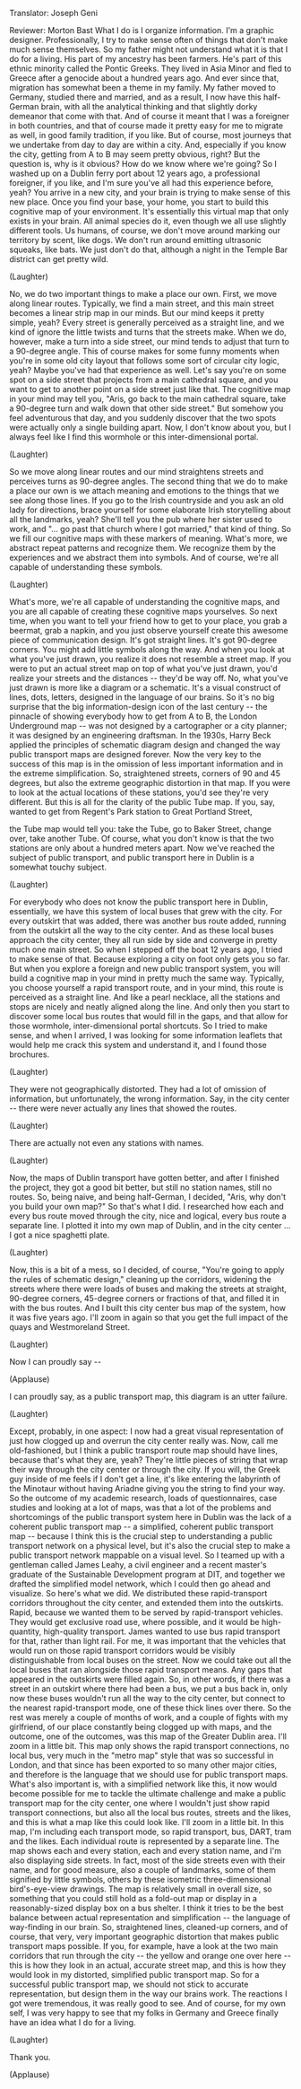 

Translator: Joseph Geni

Reviewer: Morton Bast
What I do is I organize information.
I&#39;m a graphic designer.
Professionally, I try to make sense
often of things that don&#39;t
make much sense themselves.
So my father might not understand
what it is that I do for a living.
His part of my ancestry has been farmers.
He&#39;s part of this ethnic minority
called the Pontic Greeks.
They lived in Asia Minor
and fled to Greece after a genocide
about a hundred years ago.
And ever since that, migration
has somewhat been a theme in my family.
My father moved to Germany,
studied there and married,
and as a result, I now have
this half-German brain,
with all the analytical thinking
and that slightly dorky demeanor
that come with that.
And of course it meant
that I was a foreigner in both countries,
and that of course made it pretty easy
for me to migrate as well,
in good family tradition, if you like.
But of course, most journeys
that we undertake from day to day
are within a city.
And, especially if you know the city,
getting from A to B
may seem pretty obvious, right?
But the question is, why is it obvious?
How do we know where we&#39;re going?
So I washed up on a Dublin ferry port
about 12 years ago,
a professional foreigner, if you like,
and I&#39;m sure you&#39;ve all had
this experience before, yeah?
You arrive in a new city,
and your brain is trying
to make sense of this new place.
Once you find your base, your home,
you start to build this cognitive map
of your environment.
It&#39;s essentially this virtual map
that only exists in your brain.
All animal species do it,
even though we all use
slightly different tools.
Us humans, of course, we don&#39;t move around
marking our territory by scent, like dogs.
We don&#39;t run around emitting
ultrasonic squeaks, like bats.
We just don&#39;t do that,
although a night in the Temple Bar
district can get pretty wild.

(Laughter)

No, we do two important things
to make a place our own.
First, we move along linear routes.
Typically, we find a main street,
and this main street becomes
a linear strip map in our minds.
But our mind keeps it pretty simple, yeah?
Every street is generally perceived
as a straight line,
and we kind of ignore the little twists
and turns that the streets make.
When we do, however,
make a turn into a side street,
our mind tends to adjust that turn
to a 90-degree angle.
This of course makes for
some funny moments
when you&#39;re in some old city layout
that follows some sort
of circular city logic, yeah?
Maybe you&#39;ve had that experience as well.
Let&#39;s say you&#39;re on some spot
on a side street
that projects from a main
cathedral square,
and you want to get to another point
on a side street just like that.
The cognitive map
in your mind may tell you,
&quot;Aris, go back to the main
cathedral square,
take a 90-degree turn
and walk down that other side street.&quot;
But somehow you feel adventurous that day,
and you suddenly discover
that the two spots were actually
only a single building apart.
Now, I don&#39;t know about you,
but I always feel
like I find this wormhole
or this inter-dimensional portal.

(Laughter)

So we move along linear routes
and our mind straightens streets
and perceives turns as 90-degree angles.
The second thing that we do
to make a place our own
is we attach meaning
and emotions to the things
that we see along those lines.
If you go to the Irish countryside
and you ask an old lady for directions,
brace yourself for some
elaborate Irish storytelling
about all the landmarks, yeah?
She&#39;ll tell you the pub
where her sister used to work,
and &quot;... go past that church
where I got married,&quot; that kind of thing.
So we fill our cognitive maps
with these markers of meaning.
What&#39;s more, we abstract
repeat patterns and recognize them.
We recognize them by the experiences
and we abstract them into symbols.
And of course, we&#39;re all capable
of understanding these symbols.

(Laughter)

What&#39;s more, we&#39;re all capable
of understanding the cognitive maps,
and you are all capable of creating
these cognitive maps yourselves.
So next time, when you want to tell
your friend how to get to your place,
you grab a beermat, grab a napkin,
and you just observe yourself
create this awesome piece
of communication design.
It&#39;s got straight lines.
It&#39;s got 90-degree corners.
You might add little symbols
along the way.
And when you look
at what you&#39;ve just drawn,
you realize it does not
resemble a street map.
If you were to put an actual street map
on top of what you&#39;ve just drawn,
you&#39;d realize your streets
and the distances -- they&#39;d be way off.
No, what you&#39;ve just drawn
is more like a diagram or a schematic.
It&#39;s a visual construct
of lines, dots, letters,
designed in the language of our brains.
So it&#39;s no big surprise
that the big information-design icon
of the last century --
the pinnacle of showing everybody
how to get from A to B,
the London Underground map --
was not designed by a cartographer
or a city planner;
it was designed
by an engineering draftsman.
In the 1930s,
Harry Beck applied the principles
of schematic diagram design
and changed the way public transport
maps are designed forever.
Now the very key
to the success of this map
is in the omission
of less important information
and in the extreme simplification.
So, straightened streets,
corners of 90 and 45 degrees,
but also the extreme geographic
distortion in that map.
If you were to look at the actual
locations of these stations,
you&#39;d see they&#39;re very different.
But this is all for the clarity
of the public Tube map.
If you, say, wanted to get
from Regent&#39;s Park station
to Great Portland Street,

the Tube map would tell you:
take the Tube, go to Baker Street,
change over, take another Tube.
Of course, what you don&#39;t know
is that the two stations
are only about a hundred meters apart.
Now we&#39;ve reached the subject
of public transport,
and public transport here in Dublin
is a somewhat touchy subject.

(Laughter)

For everybody who does not know
the public transport here in Dublin,
essentially, we have this system
of local buses that grew with the city.
For every outskirt that was added,
there was another bus route added,
running from the outskirt
all the way to the city center.
And as these local buses
approach the city center,
they all run side by side and converge
in pretty much one main street.
So when I stepped off
the boat 12 years ago,
I tried to make sense of that.
Because exploring a city on foot
only gets you so far.
But when you explore a foreign
and new public transport system,
you will build a cognitive map
in your mind in pretty much the same way.
Typically, you choose yourself
a rapid transport route,
and in your mind, this route
is perceived as a straight line.
And like a pearl necklace,
all the stations and stops are nicely
and neatly aligned along the line.
And only then you start to discover
some local bus routes
that would fill in the gaps,
and that allow for those wormhole,
inter-dimensional portal shortcuts.
So I tried to make sense,
and when I arrived,
I was looking for some
information leaflets
that would help me crack this system
and understand it,
and I found those brochures.

(Laughter)

They were not geographically distorted.
They had a lot of omission of information,
but unfortunately, the wrong information.
Say, in the city center --
there were never actually any lines
that showed the routes.

(Laughter)

There are actually not even
any stations with names.

(Laughter)

Now, the maps of Dublin transport
have gotten better,
and after I finished the project,
they got a good bit better,
but still no station names,
still no routes.
So, being naive,
and being half-German, I decided,
&quot;Aris, why don&#39;t you build your own map?&quot;
So that&#39;s what I did.
I researched how each and every bus route
moved through the city, nice and logical,
every bus route a separate line.
I plotted it into my own map of Dublin,
and in the city center ...
I got a nice spaghetti plate.

(Laughter)

Now, this is a bit of a mess,
so I decided, of course,
&quot;You&#39;re going to apply
the rules of schematic design,&quot;
cleaning up the corridors,
widening the streets
where there were loads of buses
and making the streets at straight,
90-degree corners, 45-degree corners
or fractions of that,
and filled it in with the bus routes.
And I built this city center
bus map of the system,
how it was five years ago.
I&#39;ll zoom in again
so that you get the full impact
of the quays and Westmoreland Street.

(Laughter)

Now I can proudly say --

(Applause)

I can proudly say,
as a public transport map,
this diagram is an utter failure.

(Laughter)


Except, probably, in one aspect:
I now had a great visual representation
of just how clogged up and overrun
the city center really was.
Now, call me old-fashioned,
but I think a public transport
route map should have lines,
because that&#39;s what they are, yeah?
They&#39;re little pieces of string
that wrap their way
through the city center
or through the city.
If you will, the Greek guy inside of me
feels if I don&#39;t get a line,
it&#39;s like entering
the labyrinth of the Minotaur
without having Ariadne giving you
the string to find your way.
So the outcome of my academic research,
loads of questionnaires, case studies
and looking at a lot of maps,
was that a lot of the problems
and shortcomings
of the public transport
system here in Dublin
was the lack of a coherent
public transport map --
a simplified, coherent
public transport map --
because I think this is the crucial
step to understanding
a public transport network
on a physical level,
but it&#39;s also the crucial step to make
a public transport network mappable
on a visual level.
So I teamed up with a gentleman
called James Leahy,
a civil engineer and a recent
master&#39;s graduate
of the Sustainable Development
program at DIT,
and together we drafted
the simplified model network,
which I could then go ahead and visualize.
So here&#39;s what we did.
We distributed these rapid-transport
corridors throughout the city center,
and extended them into the outskirts.
Rapid, because we wanted them to be served
by rapid-transport vehicles.
They would get exclusive
road use, where possible,
and it would be high-quantity,
high-quality transport.
James wanted to use
bus rapid transport for that,
rather than light rail.
For me, it was important
that the vehicles that would run
on those rapid transport corridors
would be visibly distinguishable
from local buses on the street.
Now we could take out all the local buses
that ran alongside
those rapid transport means.
Any gaps that appeared
in the outskirts were filled again.
So, in other words,
if there was a street in an outskirt
where there had been a bus,
we put a bus back in,
only now these buses wouldn&#39;t run
all the way to the city center,
but connect to the nearest
rapid-transport mode,
one of these thick lines over there.
So the rest was merely
a couple of months of work,
and a couple of fights with my girlfriend,
of our place constantly
being clogged up with maps,
and the outcome, one of the outcomes,
was this map of the Greater Dublin area.
I&#39;ll zoom in a little bit.
This map only shows the rapid
transport connections, no local bus,
very much in the &quot;metro map&quot; style
that was so successful in London,
and that since has been exported
to so many other major cities,
and therefore is the language
that we should use
for public transport maps.
What&#39;s also important is,
with a simplified network like this,
it now would become possible for me
to tackle the ultimate challenge
and make a public transport map
for the city center,
one where I wouldn&#39;t just show
rapid transport connections,
but also all the local bus routes,
streets and the likes,
and this is what a map
like this could look like.
I&#39;ll zoom in a little bit.
In this map, I&#39;m including
each transport mode,
so rapid transport, bus,
DART, tram and the likes.
Each individual route
is represented by a separate line.
The map shows each and every station,
each and every station name,
and I&#39;m also displaying side streets.
In fact, most of the side streets
even with their name,
and for good measure,
also a couple of landmarks,
some of them signified by little symbols,
others by these isometric
three-dimensional
bird&#39;s-eye-view drawings.
The map is relatively small
in overall size,
so something that you could
still hold as a fold-out map
or display in a reasonably-sized
display box on a bus shelter.
I think it tries to be the best balance
between actual representation
and simplification --
the language of way-finding in our brain.
So, straightened lines,
cleaned-up corners,
and of course, that very, very
important geographic distortion
that makes public transport maps possible.
If you, for example, have a look
at the two main corridors
that run through the city --
the yellow and orange one over here --
this is how they look in an actual,
accurate street map,
and this is how they would
look in my distorted,
simplified public transport map.
So for a successful public transport map,
we should not stick
to accurate representation,
but design them in the way
our brains work.
The reactions I got were tremendous,
it was really good to see.
And of course, for my own self,
I was very happy to see
that my folks in Germany and Greece
finally have an idea
what I do for a living.

(Laughter)

Thank you.

(Applause)

